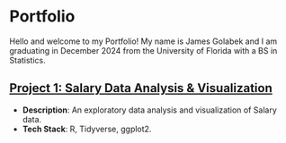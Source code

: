 # Portfolio 

Hello and welcome to my Portfolio! My name is James Golabek and I am graduating in December 2024 from the University of Florida with a BS in Statistics.


## [Project 1: Salary Data Analysis & Visualization](https://github.com/jamesgolabek22/Salary_DA_Viz)
- **Description**: An exploratory data analysis and visualization of Salary data.
- **Tech Stack**: R, Tidyverse, ggplot2.
